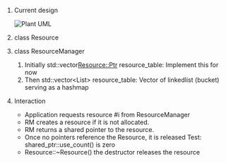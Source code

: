 1. Current design

    ![Plant UML](http://www.plantuml.com/plantuml/svg/1S7R3O8X30RGLNG1-kuElhY0gV05Y6tvqqjSttFksxhKGBdSLkOL3oBdNvixLtqguFrOmhBreyHBCI1VLWYz4AUyuyd64qxAaN0QY3sDkd34UsoUpjekOSjI-GC0.svg)
2. class Resource
3. class ResourceManager
    1. Initially std::vector<Resource::Ptr> resource_table: Implement this for now
    2. Then std::vector<List<Resource>>     resource_table: Vector of linkedlist (bucket) serving as a hashmap
4. Interaction
    - Application requests resource #i from ResourceManager
    - RM creates a resource if it is not allocated.
    - RM returns a shared pointer to the resource.
    - Once no pointers reference the Resource, it is released
        Test: shared_ptr<T>::use_count() is zero
    - Resource::~Resource() the destructor releases the resource
